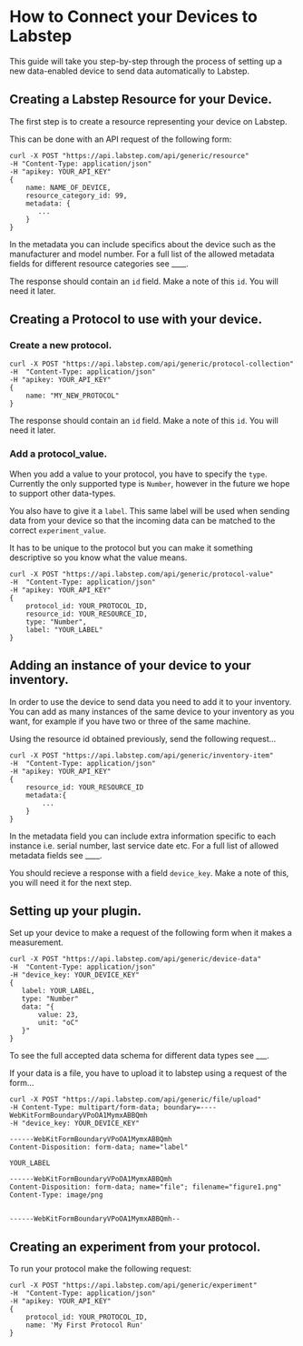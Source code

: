 # How to Connect your Devices to Labstep

This guide will take you step-by-step through the process of setting up a new data-enabled device to send data automatically to Labstep.

## Creating a Labstep Resource for your Device.

The first step is to create a resource representing your device on Labstep. 

This can be done with an API request of the following form:

```
curl -X POST "https://api.labstep.com/api/generic/resource" 
-H "Content-Type: application/json"
-H "apikey: YOUR_API_KEY"
{
    name: NAME_OF_DEVICE,
    resource_category_id: 99,
    metadata: {
       ...
    }
}
```
In the metadata you can include specifics about the device such as the manufacturer and model number. For a full list of the allowed metadata fields for different resource categories see ____.

The response should contain an `id` field. Make a note of this `id`. You will need it later.

## Creating a Protocol to use with your device.

### Create a new protocol.

```
curl -X POST "https://api.labstep.com/api/generic/protocol-collection" 
-H  "Content-Type: application/json"
-H "apikey: YOUR_API_KEY"
{
    name: "MY_NEW_PROTOCOL"
}
```
The response should contain an `id` field. Make a note of this `id`. You will need it later.

### Add a protocol_value.

When you add a value to your protocol, you have to specify the `type`. Currently the only supported type is `Number`, however in the future we hope to support other data-types.

You also have to give it a `label`. This same label will be used when sending data from your device so that the incoming data can be matched to the correct `experiment_value`. 

It has to be unique to the protocol but you can make it something descriptive so you know what the value means.  

```
curl -X POST "https://api.labstep.com/api/generic/protocol-value" 
-H  "Content-Type: application/json"
-H "apikey: YOUR_API_KEY"
{
    protocol_id: YOUR_PROTOCOL_ID,
    resource_id: YOUR_RESOURCE_ID,
    type: "Number",
    label: "YOUR_LABEL"
}
```

## Adding an instance of your device to your inventory.

In order to use the device to send data you need to add it to your inventory. You can add as many instances of the same device to your inventory as you want, for example if you have two or three of the same machine. 

Using the resource id obtained previously, send the following request...

```
curl -X POST "https://api.labstep.com/api/generic/inventory-item" 
-H  "Content-Type: application/json"
-H "apikey: YOUR_API_KEY"
{
    resource_id: YOUR_RESOURCE_ID
    metadata:{
        ...
    }
}
```
In the metadata field you can include extra information specific to each instance i.e. serial number, last service date etc. For a full list of allowed metadata fields see ____.

You should recieve a response with a field `device_key`. Make a note of this, you will need it for the next step.

## Setting up your plugin.

Set up your device to make a request of the following form when it makes a measurement.

```
curl -X POST "https://api.labstep.com/api/generic/device-data" 
-H  "Content-Type: application/json"
-H "device_key: YOUR_DEVICE_KEY"
{
   label: YOUR_LABEL,
   type: "Number"
   data: "{
       value: 23,
       unit: "oC"
   }" 
}
```
To see the full accepted data schema for different data types see ___.

If your data is a file, you have to upload it to labstep using a request of the form...

```
curl -X POST "https://api.labstep.com/api/generic/file/upload" 
-H Content-Type: multipart/form-data; boundary=----WebKitFormBoundaryVPoOA1MymxABBQmh
-H "device_key: YOUR_DEVICE_KEY"

------WebKitFormBoundaryVPoOA1MymxABBQmh
Content-Disposition: form-data; name="label"

YOUR_LABEL

------WebKitFormBoundaryVPoOA1MymxABBQmh
Content-Disposition: form-data; name="file"; filename="figure1.png"
Content-Type: image/png


------WebKitFormBoundaryVPoOA1MymxABBQmh--
```

## Creating an experiment from your protocol.

To run your protocol make the following request:

```
curl -X POST "https://api.labstep.com/api/generic/experiment" 
-H  "Content-Type: application/json"
-H "apikey: YOUR_API_KEY"
{
    protocol_id: YOUR_PROTOCOL_ID,
    name: 'My First Protocol Run'
}
```
